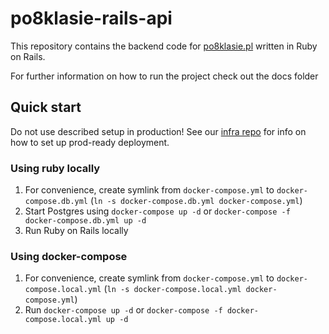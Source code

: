 # po8klasie-rails-api

This repository contains the backend code for [po8klasie.pl](https://po8klasie.pl) written in Ruby on Rails. 

For further information on how to run the project check out the docs folder

## Quick start
Do not use described setup in production! 
See our [infra repo](https://github.com/po8klasie/infra) for info on how to set up prod-ready deployment.

### Using ruby locally
1. For convenience, create symlink from `docker-compose.yml` to `docker-compose.db.yml` (`ln -s docker-compose.db.yml docker-compose.yml`)
2. Start Postgres using `docker-compose up -d`  or `docker-compose -f docker-compose.db.yml up -d`
3. Run Ruby on Rails locally

### Using docker-compose

1. For convenience, create symlink from `docker-compose.yml` to `docker-compose.local.yml` (`ln -s docker-compose.local.yml docker-compose.yml`)
2. Run `docker-compose up -d` or `docker-compose -f docker-compose.local.yml up -d`
